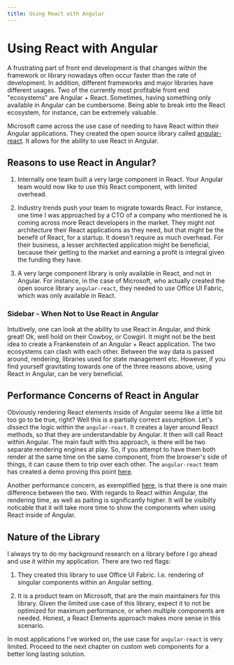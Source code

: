 ```yaml
---
title: Using React with Angular
---
```

 Using React with Angular 
=========================

A frustrating part of front end development is that changes within the
framework or library nowadays often occur faster than the rate of
development. In addition, different frameworks and major libraries have
different usages. Two of the currently most profitable front end
\"ecosystems\" are Angular + React. Sometimes, having something only
available in Angular can be cumbersome. Being able to break into the
React ecosystem, for instance, can be extremely valuable.

Microsoft came across the use case of needing to have React within their
Angular applications. They created the open source library called
[angular-react](github.com/microsoft/angular-react). It allows for the
ability to use React in Angular.

 Reasons to use React in Angular? 
---------------------------------

1.  Internally one team built a very large component in React. Your
    Angular team would now like to use this React component, with
    limited overhead.

2.  Industry trends push your team to migrate towards React. For
    instance, one time I was approached by a CTO of a company who
    mentioned he is coming across more React developers in the market.
    They might not architecture their React applications as they need,
    but that might be the benefit of React, for a startup. It doesn't
    require as much overhead. For their business, a lesser architected
    application might be beneficial, because their getting to the market
    and earning a profit is integral given the funding they have.

3.  A very large component library is only available in React, and not
    in Angular. For instance, in the case of Microsoft, who actually
    created the open source library `angular-react`, they needed to use
    Office UI Fabric, which was only available in React.

### Sidebar - When Not to Use React in Angular

Intuitively, one can look at the ability to use React in Angular, and
think great! Ok, well hold on their Cowboy, or Cowgirl. It might not be
the best idea to create a Frankenstein of an Angular + React
application. The two ecosystems can clash with each other. Between the
way data is passed around, rendering, libraries used for state
management etc. However, if you find yourself gravitating towards one of
the three reasons above, using React in Angular, can be very beneficial.

Performance Concerns of React in Angular
----------------------------------------

Obviously rendering React elements inside of Angular seems like a little
bit too go to be true, right? Well this is a partially correct
assumption. Let's dissect the logic within the `angular-react`. It
creates a layer around React methods, so that they are understandable by
Angular. It then will call React within Angular. The main fault with
this approach, is there will be two separate rendering engines at play.
So, if you attempt to have them both render at the same time on the same
component, from the browser's side of things, it can cause them to trip
over each other. The `angular-react` team has created a demo proving
this point
[here](https://microsoft.github.io/angular-react/performance/mixed).

Another performance concern, as exemplified
[here](https://microsoft.github.io/angular-react/performance/profiles),
is that there is one main difference between the two. With regards to
React within Angular, the rendering time, as well as paiting is
significantly higher. It will be visibilty noticable that it will take
more time to show the components when using React inside of Angular.

Nature of the Library
---------------------

I always try to do my background research on a library before I go ahead
and use it within my application. There are two red flags:

1.  They created this library to use Office UI Fabric. I.e. rendering of
    singular components within an Angular setting.

2.  It is a product team on Microsoft, that are the main maintainers for
    this library. Given the limited use case of this library, expect it
    to not be optimized for maximum performance, or when multiple
    components are needed. Honest, a React Elements approach makes more
    sense in this scenario.

In most applications I've worked on, the use case for `angular-react` is
very limited. Proceed to the next chapter on custom web components for a
better long lasting solution.
